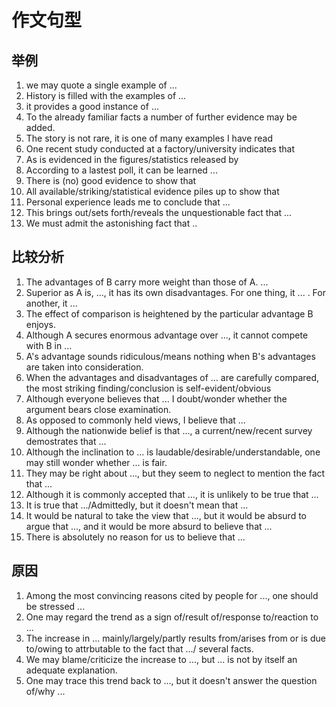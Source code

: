 # 作文句型

## 举例

1. we may quote a single example of ...
2. History is filled with the examples of ...
3. it provides a good instance of ...
4. To the already familiar facts a number of further evidence may be added.
5. The story is not rare, it is one of many examples I have read
6. One recent study conducted at a factory/university indicates that
7. As is evidenced in the figures/statistics released by
8. According to a lastest poll, it can be learned ...
9. There is (no) good evidence to show that
10. All available/striking/statistical evidence piles up to show that
11. Personal experience leads me to conclude that ...
12. This brings out/sets forth/reveals the unquestionable fact that ...
13. We must admit the astonishing fact that ..

## 比较分析

1. The advantages of B carry more weight than those of A. ...
2. Superior as A is, ..., it has its own disadvantages. For one thing, it ... . For another, it ...
3. The effect of comparison is heightened by the particular advantage B enjoys.
4. Although A secures enormous advantage over ..., it cannot compete with B in ...
5. A's advantage sounds ridiculous/means nothing when B's advantages are taken into consideration.
6. When the advantages and disadvantages of ... are carefully compared, the most striking finding/conclusion is self-evident/obvious
7. Although everyone believes that ... I doubt/wonder whether the argument bears close examination.
8. As opposed to commonly held views, I believe that ...
9. Although the nationwide belief is that ..., a current/new/recent survey demostrates that ...
10. Although the inclination to ... is laudable/desirable/understandable, one may still wonder whether ... is fair.
11. They may be right about ..., but they seem to neglect to mention the fact that ...
12. Although it is commonly accepted that ..., it is unlikely to be true that ...
13. It is true that .../Admittedly, but it doesn't mean that ...
14. It would be natural to take the view that ..., but it would be absurd to argue that ..., and it would be more absurd to believe that ...
15. There is absolutely no reason for us to believe that ...

## 原因

1. Among the most convincing reasons cited by people for ..., one should be stressed ...
2. One may regard the trend as a sign of/result of/response to/reaction to ...
3. The increase in ... mainly/largely/partly results from/arises from or is due to/owing to attrbutable to the fact that .../ several facts.
4. We may blame/criticize the increase to ..., but ... is not by itself an adequate explanation.
5. One may trace this trend back to ..., but it doesn't answer the question of/why ...